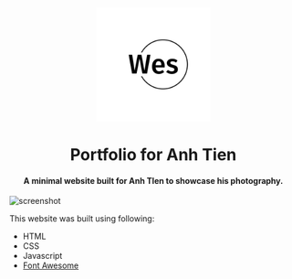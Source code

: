 
<h1 align="center">
  <br>
  <a href="https://wesker.netlify.app/"><img src="https://github.com/maneesha14w/wes-portfolio/blob/main/assets/logos/logo-black.png?raw=true" alt="Markdownify" width="200"></a>
  <br> <br>
  Portfolio for Anh Tien
  <br>
</h1>

<h4 align="center">A minimal website built for Anh TIen to showcase his photography.</h4>

![screenshot](https://raw.githubusercontent.com/amitmerchant1990/electron-markdownify/master/app/img/markdownify.gif)

This website was built using following:

- HTML
- CSS
- Javascript
- [Font Awesome](https://fontawesome.com/icons)



